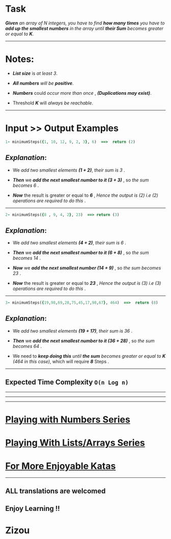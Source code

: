 # Task

**_Given_** *an array of N integers, you have to find* **_how many times_** *you have to* **_add up the smallest numbers_** *in the array until* **_their Sum_**  *becomes greater or equal to* **_K_**.
___
 
# Notes: 

* **_List size_**  is *at least 3*.

* **_All numbers_**  *will be*  **_positive_**.

* **_Numbers_**  could  *occur more than once* ,   **_(Duplications may exist)_**.

* Threshold  **_K_**  will *always be reachable*.
___
# Input >> Output Examples

```ruby
1- minimumSteps({1, 10, 12, 9, 2, 3}, 6)  ==>  return (2)
```
## **_Explanation_**:

* We  *add two smallest elements*  **_(1 + 2)_**,  *their sum is 3* .

* **_Then_**  we  **_add the next smallest number to it (3 + 3)_** , so  *the sum becomes 6* .

* **_Now_**  the result is greater or equal to **_6_** ,  *Hence the output is (2) i.e (2) operations are required to do this* .
___
```ruby
2- minimumSteps({8 , 9, 4, 2}, 23)  ==> return (3)
```
## **_Explanation_**:

* We  *add two smallest elements*  **_(4 + 2)_**,  *their sum is 6* .

* **_Then_**  we  **_add the next smallest number to it (6 + 8)_** , so *the sum becomes 14* .

* **_Now_**  we  **_add the next smallest number (14 + 9)_** , so *the sum becomes 23*  .

* **_Now_**  the result is greater or equal to **_23_** ,  *Hence the output is (3) i.e (3) operations are required to do this* .
___
```ruby
3- minimumSteps({19,98,69,28,75,45,17,98,67}, 464)  ==>  return (8)
```
## **_Explanation_**:

* We  *add two smallest elements*  **_(19 + 17)_**,  *their sum is 36* .

* **_Then_**  we  **_add the next smallest number to it (36 + 28)_** , so *the sum becomes 64* .

* We need to **_keep doing this_** *until **_the sum_** becomes greater or equal to **_K_** (464 in this case)*, which will require **_8_** Steps .
___
 ## Expected Time Complexity `O(n Log n)`
___
___
___

# [Playing with Numbers Series](https://www.codewars.com/collections/playing-with-numbers)

# [Playing With Lists/Arrays Series](https://www.codewars.com/collections/playing-with-lists-slash-arrays)

# [For More Enjoyable Katas](http://www.codewars.com/users/MrZizoScream/authored)
___

## ALL translations are welcomed

## Enjoy Learning !!
# Zizou
